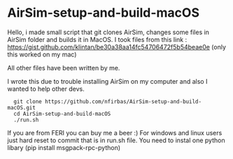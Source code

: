 # AirSim-setup-and-build-macOS

Hello, i made small script that git clones AirSim, changes some files in AirSim folder and builds it in MacOS.
I took files from this link : https://gist.github.com/klintan/be30a38aa14fc54706472f5b54beae0e (only this worked on my mac)

All other files have been written by me.


I wrote this due to trouble installing AirSim on my computer and also I wanted to help other devs.

``` 
  git clone https://github.com/nfirbas/AirSim-setup-and-build-macOS.git
  cd AirSim-setup-and-build-macOS
  ./run.sh
```

If you are from FERI you can buy me a beer :) For windows and linux users just hard reset to commit that is in run.sh file. You need to instal one python libary (pip install msgpack-rpc-python)
